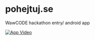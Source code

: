# pohejtuj.se
WawCODE hackathon entry/ android app


[![App Video](https://i.imgur.com/9bcQr5M.png)](https://twitter.com/fancy_tank/status/931906979215347712?ref_src=twsrc%5Etfw)
